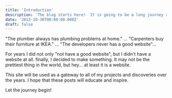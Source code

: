 ```yaml
---
title: 'Introduction'
description: 'The blog starts here!  It is going to be a long journey ahead....'
date: '2013-10-30T00:00:00.000Z'
draft: false
---
```


"The plumber always has plumbing problems at home." ... "Carpenters buy their furniture at IKEA." ... "The developers never has a good website"...

For years I did not only "not have a good website", but I didn't have a website at all.  finally, I decided to make something.  It may not be the prettiest thing in the world, but hey... at least it is a website.

This site will be used as a gateway to all of my projects and discoveries over the years.  I hope that these posts will educate and inspire.

Let the journey begin!
